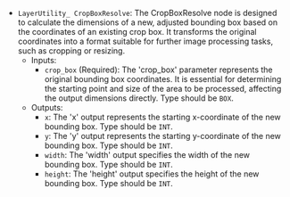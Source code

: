 - `LayerUtility_ CropBoxResolve`: The CropBoxResolve node is designed to calculate the dimensions of a new, adjusted bounding box based on the coordinates of an existing crop box. It transforms the original coordinates into a format suitable for further image processing tasks, such as cropping or resizing.
    - Inputs:
        - `crop_box` (Required): The 'crop_box' parameter represents the original bounding box coordinates. It is essential for determining the starting point and size of the area to be processed, affecting the output dimensions directly. Type should be `BOX`.
    - Outputs:
        - `x`: The 'x' output represents the starting x-coordinate of the new bounding box. Type should be `INT`.
        - `y`: The 'y' output represents the starting y-coordinate of the new bounding box. Type should be `INT`.
        - `width`: The 'width' output specifies the width of the new bounding box. Type should be `INT`.
        - `height`: The 'height' output specifies the height of the new bounding box. Type should be `INT`.
